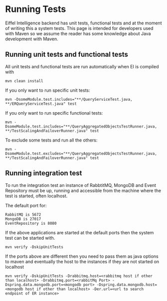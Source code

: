 # Running Tests

Eiffel Intelligence backend has unit tests, functional tests and at the moment of writing this a system tests.
This page is intended for developers used with Maven so we assume the reader has some knowledge about Java development with Maven.

## Running unit tests and functional tests

All unit tests and functional tests are run automatically when EI is compiled with

    mvn clean install

If you only want to run specific unit tests:

    mvn -DsomeModule.test.includes="**/QueryServiceTest.java, **/ERQueryServiceTest.java" test

If you only want to run specific functional tests:

    mvn -DsomeModule.test.includes="**/QueryAggregatedObjectsTestRunner.java, **/TestScalingAndFailoverRunner.java" test

To exclude some tests and run all the others:

    mvn -DsomeModule.test.excludes="**/QueryAggregatedObjectsTestRunner.java, **/TestScalingAndFailoverRunner.java" test

## Running integration test

To run the integration test an instance of RabbtitMQ, MongoDB and Event Repository must be up, running and accessible from the machine where the test is started, often localhost.

The default port for: 

    RabbitMQ is 5672
    MongoDB is 27017
    EventRepository is 8080

If the above applications are started at the default ports then the system test can be started with.

    mvn verify -DskipUnitTests

If the ports above are different then you need to pass them as java options to maven and eventually the host to the instances if they are not started on localhost

    mvn verify -DskipUnitTests -Drabbitmq.host=<rabbitmq host if other than localhost> -Drabbitmq.port=<rabbitMq Port> -Dspring.data.mongodb.port=<mongodb port> -Dspring.data.mongodb.host=<mongodb host if other than localhost> -Der.url=<url to search endpoint of ER instance>

